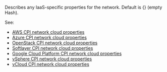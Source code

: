 Describes any IaaS-specific properties for the network. Default is {} (empty Hash).

See:

- [AWS CPI network cloud properties](https://bosh.io/docs/aws-cpi.html#networks)
- [Azure CPI network cloud properties](https://bosh.io/docs/azure-cpi.html#networks)
- [OpenStack CPI network cloud properties](https://bosh.io/docs/openstack-cpi.html#networks)
- [Softlayer CPI network cloud properties](https://bosh.io/docs/softlayer-cpi.html#networks)
- [Google Cloud Platform CPI network cloud properties](https://bosh.io/docs/google-cpi.html#networks)
- [vSphere CPI network cloud properties](https://bosh.io/docs/vsphere-cpi.html#networks)
- [vCloud CPI network cloud properties](https://bosh.io/docs/vcloud-cpi.html#networks)